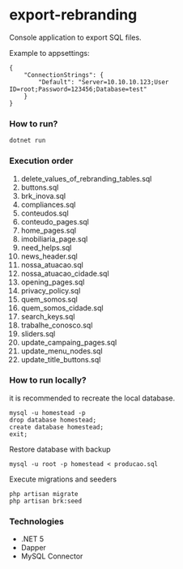 # export-rebranding

Console application to export SQL files.

Example to appsettings:
```
{
    "ConnectionStrings": {
        "Default": "Server=10.10.10.123;User ID=root;Password=123456;Database=test"
    }
}
```

<h3>How to run?</h3>

`dotnet run`

<h3>Execution order</h3>

1. delete_values_of_rebranding_tables.sql
1. buttons.sql
1. brk_inova.sql
1. compliances.sql
1. conteudos.sql
1. conteudo_pages.sql
1. home_pages.sql
1. imobiliaria_page.sql
1. need_helps.sql
1. news_header.sql
1. nossa_atuacao.sql
1. nossa_atuacao_cidade.sql
1. opening_pages.sql
1. privacy_policy.sql
1. quem_somos.sql
1. quem_somos_cidade.sql
1. search_keys.sql
1. trabalhe_conosco.sql
1. sliders.sql
1. update_campaing_pages.sql
1. update_menu_nodes.sql
1. update_title_buttons.sql

<h3>How to run locally?</h3>

it is recommended to recreate the local database.
```
mysql -u homestead -p
drop database homestead;
create database homestead;
exit;
```

Restore database with backup
```
mysql -u root -p homestead < producao.sql
```

Execute migrations and seeders
```
php artisan migrate
php artisan brk:seed
```

<h3>Technologies</h3>

- .NET 5
- Dapper
- MySQL Connector
